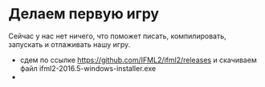 # Делаем первую игру

Сейчас у нас нет ничего, что поможет писать, компилировать, запускать и отлаживать нашу игру.
* сдем по ссылке https://github.com/IFML2/ifml2/releases и скачиваем файл ifml2-2016.5-windows-installer.exe
* 
